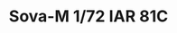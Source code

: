---
layout: product
title: "Sova-M 1/72 IAR 81C"
price: "2600" 
desc: "Maketa"
img_path: "/assets/img/SOVA72012.webp"
brand: "N/A"
available: false
special_offer: false
new: true
soon: false
cat: "010000"
subcat: "011000"
subsubcat: "0N/A"
sifra: "SOVA72012"
popular: false
spec: false
---